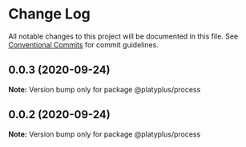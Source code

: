 # Change Log

All notable changes to this project will be documented in this file.
See [Conventional Commits](https://conventionalcommits.org) for commit guidelines.

## 0.0.3 (2020-09-24)

**Note:** Version bump only for package @platyplus/process





## 0.0.2 (2020-09-24)

**Note:** Version bump only for package @platyplus/process

